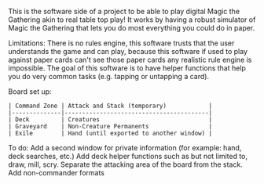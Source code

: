 This is the software side of a project to be able to play digital Magic the Gathering akin to real table top play!
It works by having a robust simulator of Magic the Gathering that lets you do most everything you could do in paper.

Limitations:
There is no rules engine, this software trusts that the user understands the game and can play, because this software
if used to play against paper cards can't see those paper cards any realistic rule engine is impossible. The goal of this
software is to have helper functions that help you do very common tasks (e.g. tapping or untapping a card).

Board set up:
```
| Command Zone | Attack and Stack (temporary)            |
|--------------|-----------------------------------------|
| Deck         | Creatures                               |
| Graveyard    | Non-Creature Permanents                 |
| Exile        | Hand (until exported to another window) |
```

To do:
  Add a second window for private information (for example: hand, deck searches, etc.)
  Add deck helper functions such as but not limited to, draw, mill, scry.
  Separate the attacking area of the board from the stack.
  Add non-commander formats